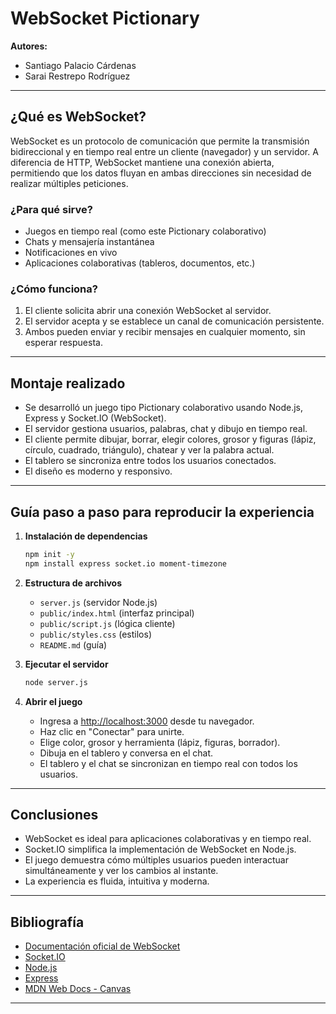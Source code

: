 # WebSocket Pictionary

**Autores:** 
- Santiago Palacio Cárdenas
- Sarai Restrepo Rodríguez

---

## ¿Qué es WebSocket?
WebSocket es un protocolo de comunicación que permite la transmisión bidireccional y en tiempo real entre un cliente (navegador) y un servidor. A diferencia de HTTP, WebSocket mantiene una conexión abierta, permitiendo que los datos fluyan en ambas direcciones sin necesidad de realizar múltiples peticiones.

### ¿Para qué sirve?
- Juegos en tiempo real (como este Pictionary colaborativo)
- Chats y mensajería instantánea
- Notificaciones en vivo
- Aplicaciones colaborativas (tableros, documentos, etc.)

### ¿Cómo funciona?
1. El cliente solicita abrir una conexión WebSocket al servidor.
2. El servidor acepta y se establece un canal de comunicación persistente.
3. Ambos pueden enviar y recibir mensajes en cualquier momento, sin esperar respuesta.

---

## Montaje realizado
- Se desarrolló un juego tipo Pictionary colaborativo usando Node.js, Express y Socket.IO (WebSocket).
- El servidor gestiona usuarios, palabras, chat y dibujo en tiempo real.
- El cliente permite dibujar, borrar, elegir colores, grosor y figuras (lápiz, círculo, cuadrado, triángulo), chatear y ver la palabra actual.
- El tablero se sincroniza entre todos los usuarios conectados.
- El diseño es moderno y responsivo.

---

## Guía paso a paso para reproducir la experiencia

1. **Instalación de dependencias**
   ```bash
   npm init -y
   npm install express socket.io moment-timezone
   ```
2. **Estructura de archivos**
   - `server.js` (servidor Node.js)
   - `public/index.html` (interfaz principal)
   - `public/script.js` (lógica cliente)
   - `public/styles.css` (estilos)
   - `README.md` (guía)

3. **Ejecutar el servidor**
   ```bash
   node server.js
   ```

4. **Abrir el juego**
   - Ingresa a [http://localhost:3000](http://localhost:3000) desde tu navegador.
   - Haz clic en "Conectar" para unirte.
   - Elige color, grosor y herramienta (lápiz, figuras, borrador).
   - Dibuja en el tablero y conversa en el chat.
   - El tablero y el chat se sincronizan en tiempo real con todos los usuarios.

---

## Conclusiones
- WebSocket es ideal para aplicaciones colaborativas y en tiempo real.
- Socket.IO simplifica la implementación de WebSocket en Node.js.
- El juego demuestra cómo múltiples usuarios pueden interactuar simultáneamente y ver los cambios al instante.
- La experiencia es fluida, intuitiva y moderna.

---

## Bibliografía
- [Documentación oficial de WebSocket](https://developer.mozilla.org/es/docs/Web/API/WebSockets_API)
- [Socket.IO](https://socket.io/)
- [Node.js](https://nodejs.org/)
- [Express](https://expressjs.com/)
- [MDN Web Docs - Canvas](https://developer.mozilla.org/es/docs/Web/API/Canvas_API)

---